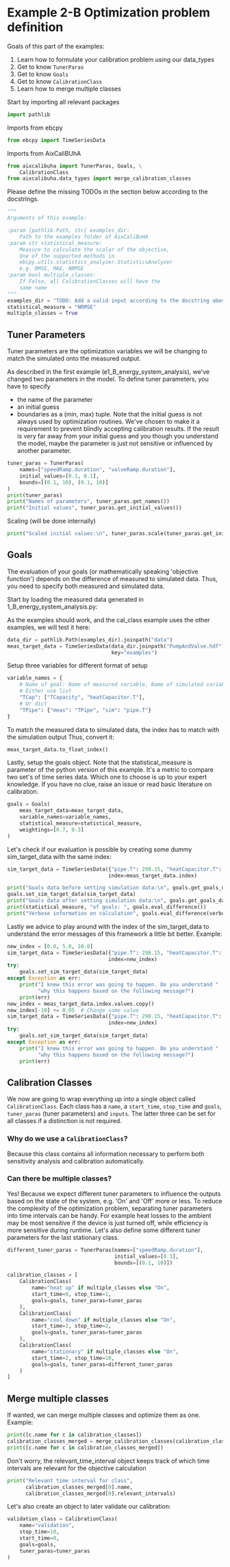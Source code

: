  # Example 2-B Optimization problem definition
 Goals of this part of the examples:
 1. Learn how to formulate your calibration problem using our data_types
 2. Get to know `TunerParas`
 3. Get to know `Goals`
 4. Get to know `CalibrationClass`
 5. Learn how to merge multiple classes

 Start by importing all relevant packages
```python
import pathlib
```
 Imports from ebcpy
```python
from ebcpy import TimeSeriesData
```
 Imports from AixCaliBUhA
```python
from aixcalibuha import TunerParas, Goals, \
    CalibrationClass
from aixcalibuha.data_types import merge_calibration_classes
```
 Please define the missing TODOs in the section below according to the docstrings.
```python
"""
Arguments of this example:

:param [pathlib.Path, str] examples_dir:
    Path to the examples folder of AixCaliBuHA
:param str statistical_measure:
    Measure to calculate the scalar of the objective,
    One of the supported methods in
    ebcpy.utils.statistics_analyzer.StatisticsAnalyzer
    e.g. RMSE, MAE, NRMSE
:param bool multiple_classes:
    If False, all CalibrationClasses will have the
    same name
"""
examples_dir = "TODO: Add a valid input according to the docstring above"
statistical_measure = "NRMSE"
multiple_classes = True
```
 ## Tuner Parameters
 Tuner parameters are the optimization variables we will be
 changing to match the simulated onto the measured output.

 As described in the first example (e1_B_energy_system_analysis),
 we've changed two parameters in the model.
 To define tuner parameters, you have to specify
 - the name of the parameter
 - an initial guess
 - boundaries as a (min, max) tuple.
 Note that the initial guess is not always used by optimization routines.
 We've chosen to make it a requirement to prevent blindly accepting
 calibration results. If the result is very far away from your initial guess
 and you though you understand the model, maybe the parameter is just not
 sensitive or influenced by another parameter.
```python
tuner_paras = TunerParas(
    names=["speedRamp.duration", "valveRamp.duration"],
    initial_values=[0.1, 0.1],
    bounds=[(0.1, 10), (0.1, 10)]
)
print(tuner_paras)
print("Names of parameters", tuner_paras.get_names())
print("Initial values", tuner_paras.get_initial_values())
```
 Scaling (will be done internally)
```python
print("Scaled initial values:\n", tuner_paras.scale(tuner_paras.get_initial_values()))
```
 ## Goals
 The evaluation of your goals (or mathematically speaking 'objective function')
 depends on the difference of measured to simulated data.
 Thus, you need to specify both measured and simulated data.

 Start by loading the measured data generated in 1_B_energy_system_analysis.py:

 As the examples should work, and the cal_class example uses the other examples,
 we will test it here:
```python
data_dir = pathlib.Path(examples_dir).joinpath("data")
meas_target_data = TimeSeriesData(data_dir.joinpath("PumpAndValve.hdf"),
                                  key="examples")
```
 Setup three variables for different format of setup
```python
variable_names = {
    # Name of goal: Name of measured variable, Name of simulated variable
    # Either use list
    "TCap": ["TCapacity", "heatCapacitor.T"],
    # Or dict
    "TPipe": {"meas": "TPipe", "sim": "pipe.T"}
}
```
 To match the measured data to simulated data,
 the index has to match with the simulation output
 Thus, convert it:
```python
meas_target_data.to_float_index()
```
 Lastly, setup the goals object. Note that the statistical_measure
 is parameter of the python version of this example. It's a metric to
 compare two set's of time series data. Which one to choose is up to
 your expert knowledge. If you have no clue, raise an issue or read
 basic literature on calibration.
```python
goals = Goals(
    meas_target_data=meas_target_data,
    variable_names=variable_names,
    statistical_measure=statistical_measure,
    weightings=[0.7, 0.3]
)
```
 Let's check if our evaluation is possible by creating some
 dummy sim_target_data with the same index:
```python
sim_target_data = TimeSeriesData({"pipe.T": 298.15, "heatCapacitor.T": 303.15},
                                 index=meas_target_data.index)

print("Goals data before setting simulation data:\n", goals.get_goals_data())
goals.set_sim_target_data(sim_target_data)
print("Goals data after setting simulation data:\n", goals.get_goals_data())
print(statistical_measure, "of goals: ", goals.eval_difference())
print("Verbose information on calculation", goals.eval_difference(verbose=True))
```
 Lastly we advice to play around with the index of the sim_target_data to
 understand the error messages of this framework a little bit better.
 Example:
```python
new_index = [0.0, 5.0, 10.0]
sim_target_data = TimeSeriesData({"pipe.T": 298.15, "heatCapacitor.T": 303.15},
                                 index=new_index)
try:
    goals.set_sim_target_data(sim_target_data)
except Exception as err:
    print("I knew this error was going to happen. Do you understand "
          "why this happens based on the following message?")
    print(err)
new_index = meas_target_data.index.values.copy()
new_index[-10] += 0.05  # Change some value
sim_target_data = TimeSeriesData({"pipe.T": 298.15, "heatCapacitor.T": 303.15},
                                 index=new_index)
try:
    goals.set_sim_target_data(sim_target_data)
except Exception as err:
    print("I knew this error was going to happen. Do you understand "
          "why this happens based on the following message?")
    print(err)
```
 ## Calibration Classes
 We now are going to wrap everything up into a single object called
 `CalibrationClass`.
 Each class has a `name`, a `start_time`, `stop_time` and
 `goals`, `tuner_paras` (tuner parameters) and `inputs`.
 The latter three can be set for all
 classes if a distinction is not required.
 ### Why do we use a `CalibrationClass`?
 Because this class contains all information necessary
 to perform both sensitivity analysis and calibration automatically.
 ### Can there be multiple classes?
 Yes! Because we expect different tuner parameters
 to influence the outputs based on the state of the system,
 e.g. 'On' and 'Off' more or less. To reduce the complexity of the
 optimization problem, separating tuner parameters into time intervals
 can be handy. For example heat losses to the ambient may be most
 sensitive if the device is just turned off, while efficiency is more
 sensitive during runtime.
 Let's also define some different tuner parameters for the last stationary class.
```python
different_tuner_paras = TunerParas(names=["speedRamp.duration"],
                                   initial_values=[0.1],
                                   bounds=[(0.1, 10)])

calibration_classes = [
    CalibrationClass(
        name="heat up" if multiple_classes else "On",
        start_time=0, stop_time=1,
        goals=goals, tuner_paras=tuner_paras
    ),
    CalibrationClass(
        name="cool down" if multiple_classes else "On",
        start_time=1, stop_time=2,
        goals=goals, tuner_paras=tuner_paras
    ),
    CalibrationClass(
        name="stationary" if multiple_classes else "On",
        start_time=2, stop_time=10,
        goals=goals, tuner_paras=different_tuner_paras
    )
]
```
 ## Merge multiple classes
 If wanted, we can merge multiple classes and optimize them as one.
 Example:
```python
print([c.name for c in calibration_classes])
calibration_classes_merged = merge_calibration_classes(calibration_classes)
print([c.name for c in calibration_classes_merged])
```
 Don't worry, the relevant_time_interval object keeps track
 of which time intervals are relevant for the objective calculation
```python
print("Relevant time interval for class",
      calibration_classes_merged[0].name,
      calibration_classes_merged[0].relevant_intervals)
```
 Let's also create an object to later validate our calibration:
```python
validation_class = CalibrationClass(
    name="validation",
    stop_time=10,
    start_time=0,
    goals=goals,
    tuner_paras=tuner_paras
)
```
